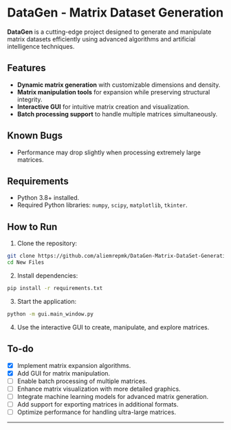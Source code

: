 # DataGen - Matrix Dataset Generation

**DataGen** is a cutting-edge project designed to generate and manipulate matrix datasets efficiently using advanced algorithms and artificial intelligence techniques.

## Features

- **Dynamic matrix generation** with customizable dimensions and density.
- **Matrix manipulation tools** for expansion while preserving structural integrity.
- **Interactive GUI** for intuitive matrix creation and visualization.
- **Batch processing support** to handle multiple matrices simultaneously.

## Known Bugs

- Performance may drop slightly when processing extremely large matrices.

## Requirements

- Python 3.8+ installed.
- Required Python libraries: `numpy`, `scipy`, `matplotlib`, `tkinter`.

## How to Run

1. Clone the repository:

```sh
git clone https://github.com/aliemrepmk/DataGen-Matrix-DataSet-Generation
cd New Files
```

2. Install dependencies:

```sh
pip install -r requirements.txt
```

3. Start the application:

```sh
python -m gui.main_window.py
```

4. Use the interactive GUI to create, manipulate, and explore matrices.

## To-do

- [x] Implement matrix expansion algorithms.
- [x] Add GUI for matrix manipulation.
- [ ] Enable batch processing of multiple matrices.
- [ ] Enhance matrix visualization with more detailed graphics.
- [ ] Integrate machine learning models for advanced matrix generation.
- [ ] Add support for exporting matrices in additional formats.
- [ ] Optimize performance for handling ultra-large matrices.

---